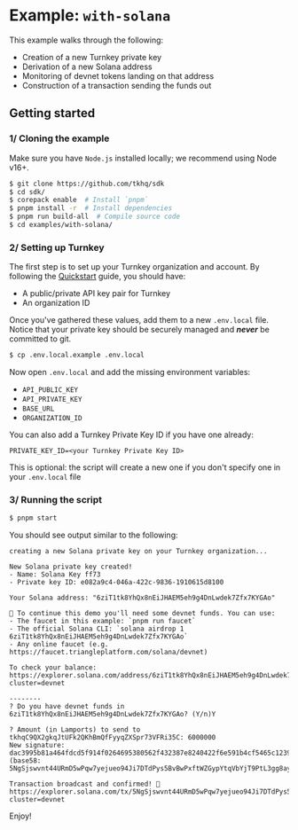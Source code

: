 # Example: `with-solana`

This example walks through the following:
- Creation of a new Turnkey private key
- Derivation of a new Solana address
- Monitoring of devnet tokens landing on that address
- Construction of a transaction sending the funds out

## Getting started

### 1/ Cloning the example

Make sure you have `Node.js` installed locally; we recommend using Node v16+.

```bash
$ git clone https://github.com/tkhq/sdk
$ cd sdk/
$ corepack enable  # Install `pnpm`
$ pnpm install -r  # Install dependencies
$ pnpm run build-all  # Compile source code
$ cd examples/with-solana/
```

### 2/ Setting up Turnkey

The first step is to set up your Turnkey organization and account. By following the [Quickstart](https://turnkey.readme.io/docs/quickstart) guide, you should have:

- A public/private API key pair for Turnkey
- An organization ID

Once you've gathered these values, add them to a new `.env.local` file. Notice that your private key should be securely managed and **_never_** be committed to git.

```bash
$ cp .env.local.example .env.local
```

Now open `.env.local` and add the missing environment variables:

- `API_PUBLIC_KEY`
- `API_PRIVATE_KEY`
- `BASE_URL`
- `ORGANIZATION_ID`

You can also add a Turnkey Private Key ID if you have one already:
```
PRIVATE_KEY_ID=<your Turnkey Private Key ID>
```

This is optional: the script will create a new one if you don't specify one in your `.env.local` file

### 3/ Running the script

```bash
$ pnpm start
```

You should see output similar to the following:
```
creating a new Solana private key on your Turnkey organization...

New Solana private key created!
- Name: Solana Key ff73
- Private key ID: e082a9c4-046a-422c-9836-1910615d8100

Your Solana address: "6ziT1tk8YhQx8nEiJHAEM5eh9g4DnLwdek7Zfx7KYGAo"

💸 To continue this demo you'll need some devnet funds. You can use:
- The faucet in this example: `pnpm run faucet`
- The official Solana CLI: `solana airdrop 1 6ziT1tk8YhQx8nEiJHAEM5eh9g4DnLwdek7Zfx7KYGAo`
- Any online faucet (e.g. https://faucet.triangleplatform.com/solana/devnet)

To check your balance: https://explorer.solana.com/address/6ziT1tk8YhQx8nEiJHAEM5eh9g4DnLwdek7Zfx7KYGAo?cluster=devnet

--------
? Do you have devnet funds in 6ziT1tk8YhQx8nEiJHAEM5eh9g4DnLwdek7Zfx7KYGAo? (Y/n)Y

? Amount (in Lamports) to send to tkhqC9QX2gkqJtUFk2QKhBmQfFyyqZXSpr73VFRi35C: 6000000
New signature: dac3995b81a464fdcd5f914f0264695380562f432387e8240422f6e591b4cf5465c12390042889f8d4890242d289b98fd9a29f808cdee11a745c27c497b2fe0d
(base58: 5NgSjswvnt44URmD5wPqw7yejueo94Ji7DTdPys5BvBwPxftWZGypYtqVbYjT9PtL3gg8ay3WARNwq87kTWzvupY)

Transaction broadcast and confirmed! 🎉 
https://explorer.solana.com/tx/5NgSjswvnt44URmD5wPqw7yejueo94Ji7DTdPys5BvBwPxftWZGypYtqVbYjT9PtL3gg8ay3WARNwq87kTWzvupY?cluster=devnet
```

Enjoy!